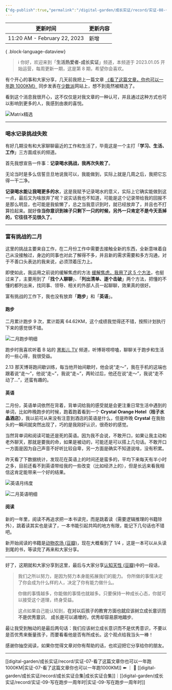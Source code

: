 ```yaml
---
{"dg-publish":true,"permalink":"/digital-garden/成长实证/record/实证-08-一点点喜悦/","noteIcon":"1"}
---
```



| 更新时间                         | 更新内容 |
| ---------------------------- | ---- |
| 11:20 AM - February 22, 2023 | 新增   |

{ .block-language-dataview}

> ℹ️ 你好，欢迎来到「**生活热爱者-成长实证**」频道，本频道于 2023.01.05 开始运营，每周更新一期，这是第 8 期，希望你会喜欢。

有个开心的事和大家分享，几天前我把上一篇文章 [《看了这篇文章，你也可以一年跑 1000KM》](https://mp.weixin.qq.com/s?__biz=MzIxMzE0NzU0NQ==&mid=2650328696&idx=1&sn=04fb44028091fa4fb5ce44b79eef5ccf&chksm=8fb7248eb8c0ad9848b42e1d2b028c1d58ab08b38b2d9885166e18f1031435f433ca617aada6&token=1092758389&lang=zh_CN#rd) 同步发表在[少数派](https://sspai.com/)网站上，想不到竟然被精选了。

看到这个消息我很开心，这不仅仅是对我文章的一种认可，并且通过这种方式也可以影响到更多的人，我感到由衷的喜悦。

![Matrix精选](https://100-1258489360.cos.ap-shanghai.myqcloud.com/202302171910207.png)

---

### 喝水记录挑战失败

有好几期没有和大家聊聊最近的工作和生活了，毕竟这是一个主打「**学习、生活、工作**」三方面成长的频道。

首先我想宣告一件事：**记录喝水挑战，我再次失败了**。

无论当时是多么信誓旦旦地说我可以，我能做到，实际上就是几周之后，我把它忘得一干二净。

**记录喝水能让我喝更多的水**，这是我赋予记录喝水的意义，实际上它确实能做到这一点，最后又为啥放弃了呢？说实话我也不知道，可能是这个记录带给我的回报不是那么明显，也可能是我偷懒了，总之当我意识到时，就已经放弃了，并且也不打算捡起来。就好像**当你意识到袜子只剩下一只的时候，另外一只肯定不是今天丢掉的，它往往不见很久了**。

---

### 富有挑战的二月

这里的挑战主要来自工作，在二月份工作中需要去接触全新的东西，全新意味着自己从没接触过，身边的同事也对此了解得不多，并且新的需求需要和多方沟通，对于不善口头表达的我来说，必须顶着压力上。

即使如此，我运用之前说的缓解焦虑的方法 [缓解焦虑，我用了这 5 个方法](https://mp.weixin.qq.com/s?__biz=MzIxMzE0NzU0NQ==&mid=2650328662&idx=1&sn=8b10d35ed642eec32005dfbebf84808d&chksm=8fb724a0b8c0adb6a30e1b55cb0e68a4675fbc32585ce0be532cd6088023d0bf49ae1cba43d3&token=1092758389&lang=zh_CN#rd)，也挺过来了，主要用到了「**找个人聊聊**」、「**列出清单、逐个击破**」两个方法，把懂的不懂的都列出来，找同事、领导、相关的外部人员一起聊聊，效果真的很好。

富有挑战的工作下，我也没有放弃「**跑步**」和「**英语**」。

#### 跑步

二月累计跑步 9 次，累计距离 64.62KM，这个成绩我觉得还不错，按照计划执行下来的感觉很不错。

![二月跑步明细](https://100-1258489360.cos.ap-shanghai.myqcloud.com/202302171937677.png)

跑步时我喜欢听着 B 站的 [黑影儿 TV](https://space.bilibili.com/38995440/) 频道，听博哥唠唠嗑，聊聊关于跑步和生活的一些心得，我很受益。

2.13 那天博哥跑间歇训练，每当他开始间歇时，他会说“走～”，我在手机的这端也跟着说“走～”，他说“走~”，我说“走~”，两轮过后，他还在说“走～”，我说“走不动了…”，还蛮有趣的。

#### 英语

二月份，英语单词依然在背着，背单词给我的感受就是会更注重日常生活中遇到的单词，比如昨晚跑步的时候，跑着跑着看到一个 **Crystal Orange Hotel（桔子水晶酒店）**，我以前可从来没有注意到酒店的英语是什么，但是昨晚 **Crystal** 在我抬头的一瞬间就突然出现了，巧的是我刚好认识，很奇妙的感觉。

当然背单词和阅读可能还是死的英语。因为我不会说，不敢开口，如果让我主动和老外聊天，那就是要我的命，如果是被动的，可能还是可以搭上几句话。不敢开口一方面是因为自己声音不好听比较自卑，另一方面是确实不知道说啥，没有积累。

昨天看了下数据统计，发现花在英语上的时间还是蛮多的，平均下来每天有半小时之多，目前还看不到英语带给我的一些改变（比如经济上的），但是长远来看我相信这肯定能带来一个好的结果。

![英语月纬度](https://100-1258489360.cos.ap-shanghai.myqcloud.com/202302171951720.png)

![二月英语明细](https://100-1258489360.cos.ap-shanghai.myqcloud.com/202302171951037.png)

#### 阅读

新的一年里，阅读不再追求把一本书读完，而是跳着读（需要逻辑推理的书籍除外），跳着读其实也是读了，一本书能引起共鸣的地方有限，能记下几句话也不错吧。

新开始阅读的书籍是[动物农场 (豆瓣)](https://book.douban.com/subject/2035179/)，现在大概看到了 1/4 ，这是一本可以从头读到尾的书，等读完了再来和大家分享。

---

好了，这期就和大家分享到这里，最后与大家分享[认知天性 (豆瓣)](https://book.douban.com/subject/30353486/)中的一段话，

> 我们之所以努力，是因为努力本身能拓展我们的能力。
> 你所做的事情决定了你会成为什么样的人，决定了你有能力做什么。
> 
> 你做的事情越多，你能做的事情也就越多。只要保持一种成长心态，你就可以接受这个道理，终身受益。
> 
> 这点如果自己能认知到，**在对以后孩子的教育方面也就应该树立成长意识而不是优秀意识**。
> **成长是可以递增的，优秀却容易原地踏步**。

最让我受到触动的是最后两句话：我们应该树立成长意识而不是优秀意识，不要以是否优秀来衡量孩子，而要看看他是否有所成长。这个观点给我当头一棒！

感谢你抽空阅读，如果你觉得文章对你有帮助的话，也欢迎把它分享给你的朋友。

---

[[digital-garden/成长实证/record/实证-07-看了这篇文章你也可以一年跑1000KM\|实证-07-看了这篇文章你也可以一年跑1000KM]] ⬅️ ｜ 📑 [[digital-garden/成长实证/record/成长实证合集\|成长实证合集]]｜[[digital-garden/成长实证/record/实证-09-写在跑步一周年时\|实证-09-写在跑步一周年时]]
